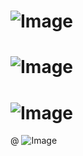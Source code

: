 

# ![Image](https://github.com/user-attachments/assets/89e94ced-d2a8-465f-9249-fdba062832e0)
# ![Image](https://github.com/user-attachments/assets/ff3c7567-e42e-44c2-85fc-c0ddc193327e)
# ![Image](https://github.com/user-attachments/assets/3deedf1b-5a6c-4107-9dbb-11ceba73ddbc)
@ ![Image](https://github.com/user-attachments/assets/2762c5b2-14e5-4eaa-861e-1a7009943d4a)
# 
